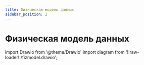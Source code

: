 ```yaml
---
title: Физическая модель данных
sidebar_position: 2
---
```


# Физическая модель данных

import Drawio from '@theme/Drawio'
import diagram from '!!raw-loader!./fizmodel.drawio';

<Drawio content={diagram} editable={false} />




